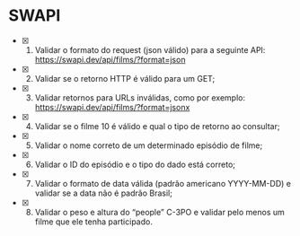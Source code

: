 # SWAPI

- [x] 1. Validar o formato do request (json válido) para a seguinte API:  <https://swapi.dev/api/films/?format=json>

- [x] 2. Validar se o retorno HTTP é válido para um GET;

- [x] 3. Validar retornos para URLs inválidas, como por exemplo: <https://swapi.dev/api/films/?format=jsonx>

- [x] 4. Validar se o filme 10 é válido e qual o tipo de retorno ao consultar;

- [x] 5. Validar o nome correto de um determinado episódio de filme;

- [x] 6. Validar o ID do episódio e o tipo do dado está correto;

- [x] 7. Validar o formato de data válida (padrão americano YYYY-MM-DD) e validar se a data não é padrão Brasil;

- [x] 8. Validar o peso e altura do “people” C-3PO e validar pelo menos um filme que  ele tenha participado.
